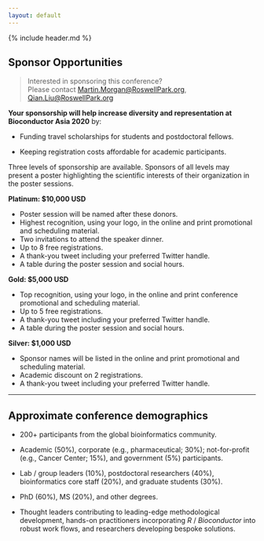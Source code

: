 ```yaml
---
layout: default
---
```


{% include header.md %}

## Sponsor Opportunities

> Interested in sponsoring this conference? <br> 
Please contact <Martin.Morgan@RoswellPark.org>, <Qian.Liu@RoswellPark.org>

**Your sponsorship will help increase diversity and representation at Bioconductor Asia 2020** by:

- Funding travel scholarships for students and postdoctoral fellows.
<!-- - Providing caregiver awards to assist in childcare or eldercare costs (new in 2020). -->
<!-- - Offering student diversity scholarships to increase participation of underrepresented minorities (new in 2020). -->
- Keeping registration costs affordable for academic participants.

Three levels of sponsorship are available. Sponsors of all levels may present a poster highlighting the scientific interests of their organization in the poster sessions.

**Platinum: $10,000 USD**

- Poster session will be named after these donors. 
- Highest recognition, using your logo, in the online and print promotional and scheduling material. 
- Two invitations to attend the speaker dinner.
- Up to 8 free registrations.
- A thank-you tweet including your preferred Twitter handle. 
- A table during the poster session and social hours.

**Gold: $5,000 USD**

- Top recognition, using your logo, in the online and print conference promotional and scheduling material. 
- Up to 5 free registrations. 
- A thank-you tweet including your preferred Twitter handle. 
- A table during the poster session and social hours.

**Silver: $1,000 USD**

- Sponsor names will be listed in the online and print promotional and scheduling material.
- Academic discount on 2 registrations.
- A thank-you tweet including your preferred Twitter handle.

***

## Approximate conference demographics

- 200+ participants from the global bioinformatics community.

- Academic (50%), corporate (e.g., pharmaceutical; 30%);
  not-for-profit (e.g., Cancer Center; 15%), and government (5%)
  participants.

- Lab / group leaders (10%), postdoctoral researchers (40%),
  bioinformatics core staff (20%), and graduate students (30%).

- PhD (60%), MS (20%), and other degrees.

- Thought leaders contributing to leading-edge methodological
  development, hands-on practitioners incorporating _R_ /
  _Bioconductor_ into robust work flows, and researchers developing
  bespoke solutions.

